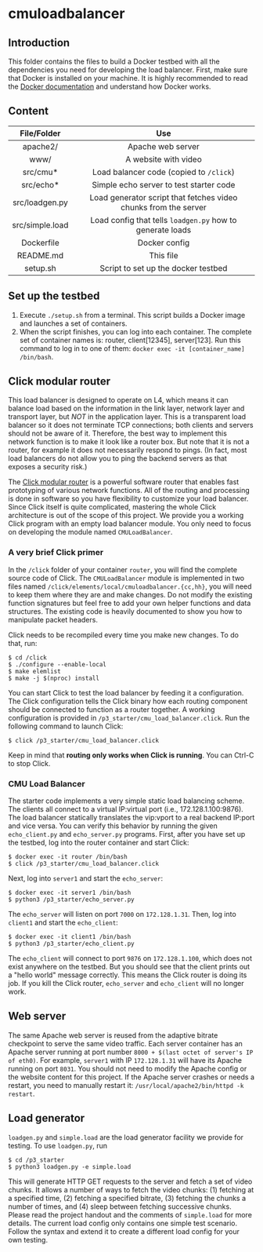 # cmuloadbalancer
## Introduction
This folder contains the files to build a Docker testbed with all the
dependencies you need for developing the load balancer.
First, make sure that Docker is installed on your machine. It is highly recommended
to read the [Docker documentation](https://docs.docker.com/) and understand how Docker
works. 

## Content
| File/Folder | Use                                     |
| :---------: | :-------------------------------------: |
| apache2/    | Apache web server                       |
| www/        | A website with video                    |
| src/cmu*    | Load balancer code (copied to `/click`) |
| src/echo*   | Simple echo server to test starter code |
| src/loadgen.py | Load generator script that fetches video chunks from the server |
| src/simple.load | Load config that tells `loadgen.py` how to generate loads |
| Dockerfile  | Docker config                           |
| README.md   | This file                               |
| setup.sh    | Script to set up the docker testbed     |

## Set up the testbed
  1. Execute `./setup.sh` from a terminal. This script builds a Docker image and
  launches a set of containers.
  2. When the script finishes, you can log into each container. The complete
  set of container names is: router, client[12345], server[123]. Run this
  command to log in to one of them:
  `docker exec -it [container_name] /bin/bash`.

## Click modular router
This load balancer is designed to operate on L4, which means it can balance
load based on the information in the link layer, network layer and transport layer,
but *NOT* in the application layer.
This is a transparent load balancer so it does not terminate TCP connections;
both clients and servers should not be aware of it. Therefore, the best way to
implement this network function is to make it look like a router box. But note
that it is not a router, for example it does not necessarily respond to pings.
(In fact, most load balancers do not allow you to ping the backend servers as 
that exposes a security risk.)

The [Click modular router](https://github.com/kohler/click#readme) is a powerful
software router that enables fast prototyping of various network functions. All
of the routing and processing is done in software so you have 
flexibility to customize your load balancer. Since Click itself is quite
complicated, mastering the whole Click architecture is out of the scope of this
project. We provide you a working Click program with an empty load balancer
module. You only need to focus on developing the module named `CMULoadBalancer`.

### A very brief Click primer
In the `/click` folder of your container `router`, you will find the complete
source code of Click. The `CMULoadBalancer` module is implemented in two files
named `/click/elements/local/cmuloadbalancer.{cc,hh}`, you will need to keep
them where they are and make changes. Do not modify the existing function
signatures but feel free to add your own helper functions and data structures.
The existing code is heavily documented to show you how to manipulate packet
headers.

Click needs to be recompiled every time you make new changes. To do that, run:
```
$ cd /click
$ ./configure --enable-local
$ make elemlist
$ make -j $(nproc) install
```

You can start Click to test the load balancer by feeding it a configuration. The
Click configuration tells the Click binary how each routing component should be
connected to function as a router together. A working configuration is provided
in `/p3_starter/cmu_load_balancer.click`. Run the following command to launch
Click:
```
$ click /p3_starter/cmu_load_balancer.click
```
Keep in mind that **routing only works when Click is running**. You can Ctrl-C to
stop Click.

### CMU Load Balancer
The starter code implements a very simple static load balancing scheme. The
clients all connect to a virtual IP:virtual port (i.e., 172.128.1.100:9876). The
load balancer statically translates the vip:vport to a real backend IP:port and
vice versa. You can verify this behavior by running the given `echo_client.py`
and `echo_server.py` programs.
First, after you have set up the testbed, log into the router container and start Click:
```
$ docker exec -it router /bin/bash
$ click /p3_starter/cmu_load_balancer.click
```
Next, log into `server1` and start the `echo_server`:
```
$ docker exec -it server1 /bin/bash
$ python3 /p3_starter/echo_server.py
```
The `echo_server` will listen on port `7000` on `172.128.1.31`. Then, log into
`client1` and start the `echo_client`:
```
$ docker exec -it client1 /bin/bash
$ python3 /p3_starter/echo_client.py
```
The `echo_client` will connect to port `9876` on `172.128.1.100`, which does not
exist anywhere on the testbed. But you should see that the client prints out a
"hello world" message correctly. This means the Click router is doing its job.
If you kill the Click router, `echo_server` and `echo_client` will no longer
work.
  
## Web server
The same Apache web server is reused from the adaptive bitrate checkpoint to serve
the same video traffic. Each server container has an Apache server running at
port number `8000 + $(last octet of server's IP of eth0)`. For example,
`server1` with IP `172.128.1.31` will have its Apache running on port `8031`.
You should not need to modify the Apache config or the website content for this
project. If the Apache server crashes or needs a restart, you need to manually
restart it: `/usr/local/apache2/bin/httpd -k restart`.

## Load generator
`loadgen.py` and `simple.load` are the load generator facility we provide for
testing. To use `loadgen.py`, run
```
$ cd /p3_starter
$ python3 loadgen.py -e simple.load
```
This will generate HTTP GET requests to the server and fetch a set of video
chunks. It allows a number of ways to fetch the video chunks: (1) fetching at
a specified time, (2) fetching a specified bitrate, (3) fetching the chunks a
number of times, and (4) sleep between fetching successive chunks. Please read the project handout and the
comments of `simple.load` for more details. The current load config only contains
one simple test scenario. Follow the syntax and extend it to create a different load
config for your own testing.
